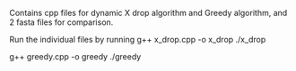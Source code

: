 Contains cpp files for dynamic X drop algorithm and Greedy algorithm, and 2 fasta files for comparison.

Run the individual files by running
g++ x_drop.cpp -o x_drop
./x_drop

g++ greedy.cpp -o greedy
./greedy
